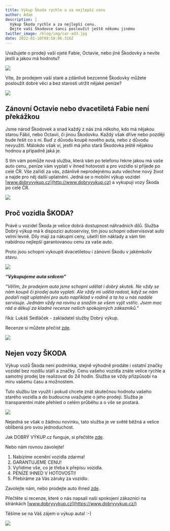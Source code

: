 ```yaml
---
title: Výkup Škoda rychle a za nejlepší cenu
author: Adam
description: |
  Výkup Škoda rychle a za nejlepší cenu.
  Dejte vaší Škodovce šanci posloužit ještě někomu jinému
twitter_image: /blog/img/car-ad3.jpg
date: 2022-01-10T08:58:06.316Z
---
```

Uvažujete o prodeji vaší ojeté Fabie, Octavie, nebo jiné Škodovky a nevíte jestli a jakou má hodnotu? 

![](/blog/img/skoda-fabia-2000-2007-2.png)

Víte, že prodejem vaší staré a zdánlivě bezcenné Škodovky můžete posloužit dobré věci a bez starostí utržit nějaké peníze?

![](/blog/img/peníze.jpg)

## Zánovní Octavie nebo dvacetiletá Fabie není překážkou

Jsme národ Škodovek a snad každý z nás zná někoho, kdo má nějakou starou Fábii, nebo Octavii, či jinou Škodovku. Každý však dříve nebo později bude řešit co s ní. Buď z důvodu koupě nového auta, nebo z důvodu nevyužití. Málokdo však ví, jestli má jeho stará Škodovka ještě nějakou hodnou a případně jaká je. 

S tím vám pomůže nová služba, která vám po telefonu řekne jakou má vaše auto cenu, peníze vám vyplatí v ihned hotovosti a pro vozidlo si přijede po celé ČR. Vše zařídí za vás, zdánlivě neprodejnému autu vdechne nový život a najde pro něj další uplatnění. Jedná se o mobilní výkup vozidel [www.dobryvykup.cz](http://www.dobryvykup.cz) a vykupují vozy Škoda po celé ČR.  

![](/blog/img/octa1sw.jpeg)

## Proč vozidla ŠKODA?

Právě u vozidel Škoda je velice dobrá dostupnost náhradních dílů. Služba Dobrý výkup má k dispozici autoservisy, tím jsou schopni odservisovat auto velmi levně. Díly mají za nákupní ceny, ušetří tím náklady a vám tím nabídnou nejlepší garantovanou cenu za vaše auto.

Proto jsou schopni vykoupit dvacetiletou i zánovní Škodu v jakémkoliv stavu. 

![](/blog/img/skoda-fabia1-combi.jpg)

***“Vykupujeme auta srdcem”***

*“Věřím, že prodejem auta jsme schopni udělat i dobrý skutek. Ne vždy se nám koupě či prodej auta vyplatí. Ale vždy mi udělá radost, když se nám podaří najít uplatnění pro auto například v rodině a ta ho u nás nadále servisuje. Jednám vždy na rovinu a snažím se všem vyjít vstříc. Jsem moc rád a děkuji za kladné recenze našich spokojených zákazníků."*

říká: Lukáš Sedláček - zakladatel služby Dobrý výkup.

Recenze si můžete přečíst [zde](http://www.dobryvykup.cz). 

![](/blog/img/octaii-face.jpeg)

## **Nejen vozy ŠKODA**

Výkup vozů Škoda není podmínka, stejně výhodně prodáte i ostatní značky vozidel bez rozdílu stáří a značky. Cenu vašeho vozidla znáte velice rychle a samotný prodej lze realizovat do 24 hodin. Služba se vždy přizpůsobí na míru vašemu času a možnostem.

Tuto službu lze využít i pokud chcete znát skutečnou hodnotu vašeho starého vozidla a do budoucna uvažujete o jeho prodeji. Služba je transparentní máte přehled o celém průběhu a o vše se postará. 

![](/blog/img/car-5361190_1920.jpg)

Nejedná se však o žádnou novinku, tato služba je ve světě běžná a velice oblíbená pro svou jednoduchost.

Jak DOBRÝ VÝKUP.cz funguje, si přečtěte [zde](https://www.dobryvykup.cz/blog/2021/06/mobiln%C3%AD-v%C3%BDkup-cesta-jak-nejl%C3%A9pe-prodat-auto).

Nebo nám rovnou zavolejte!

1. Nabízíme ocenění vozidla zdarma!
2. GARANTUJEME CENU!
3. Vyřídíme vše, co je třeba k přepisu vozidla.
4. PENÍZE IHNED V HOTOVOSTI!
5. Přebíráme za Vás záruky za vozidlo.

Zavolejte nám, nebo prodejte auto ihned [zde](https://www.dobryvykup.cz/#bottom).

Přečtěte si recenze, které o nás napsali naši spokojení zákazníci na stránkách [www.dobryvykup.cz](https://www.dobryvykup.cz/)

Těšíme se na Váš zájem o výkup auta! :-)

![](/blog/img/car-ad3.jpg)
